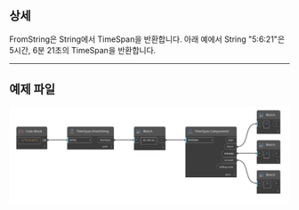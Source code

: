 ## 상세
FromString은 String에서 TimeSpan을 반환합니다. 아래 예에서 String "5:6:21"은 5시간, 6분 21초의 TimeSpan을 반환합니다.
___
## 예제 파일

![FromString](./DSCore.TimeSpan.FromString_img.jpg)

